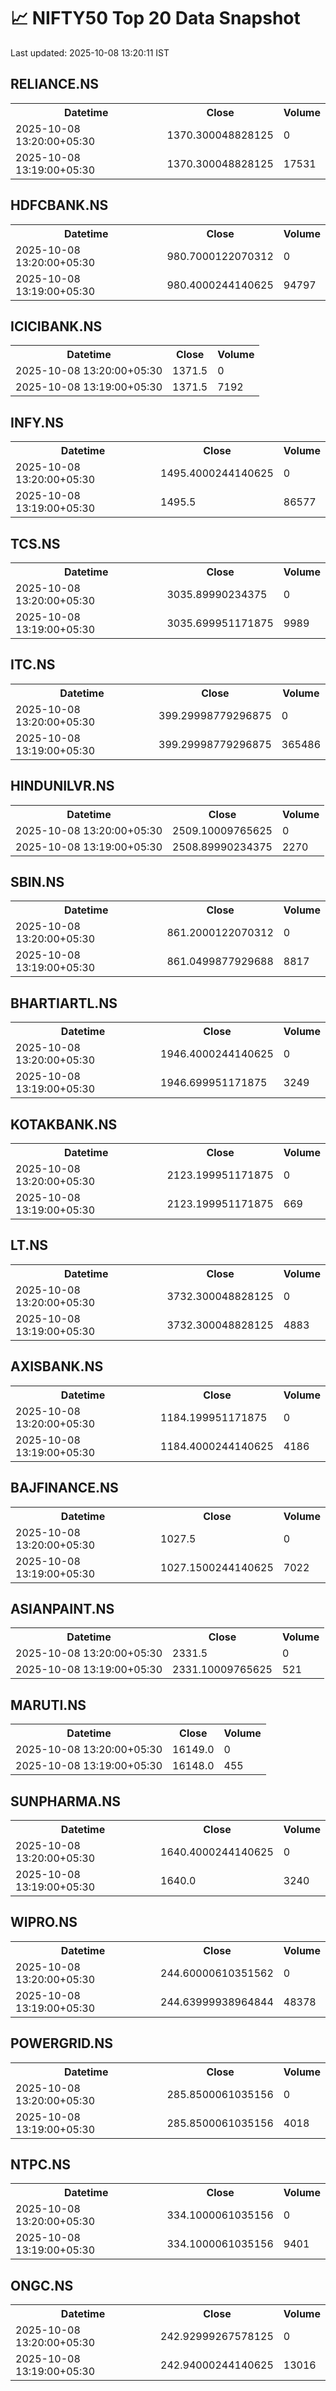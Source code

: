 # 📈 NIFTY50 Top 20 Data Snapshot

Last updated: 2025-10-08 13:20:11 IST

## RELIANCE.NS

<table>
  <tr><th>Datetime</th><th>Close</th><th>Volume</th></tr>
  <tr><td>2025-10-08 13:20:00+05:30</td><td>1370.300048828125</td><td>0</td></tr>
  <tr><td>2025-10-08 13:19:00+05:30</td><td>1370.300048828125</td><td>17531</td></tr>
</table>

## HDFCBANK.NS

<table>
  <tr><th>Datetime</th><th>Close</th><th>Volume</th></tr>
  <tr><td>2025-10-08 13:20:00+05:30</td><td>980.7000122070312</td><td>0</td></tr>
  <tr><td>2025-10-08 13:19:00+05:30</td><td>980.4000244140625</td><td>94797</td></tr>
</table>

## ICICIBANK.NS

<table>
  <tr><th>Datetime</th><th>Close</th><th>Volume</th></tr>
  <tr><td>2025-10-08 13:20:00+05:30</td><td>1371.5</td><td>0</td></tr>
  <tr><td>2025-10-08 13:19:00+05:30</td><td>1371.5</td><td>7192</td></tr>
</table>

## INFY.NS

<table>
  <tr><th>Datetime</th><th>Close</th><th>Volume</th></tr>
  <tr><td>2025-10-08 13:20:00+05:30</td><td>1495.4000244140625</td><td>0</td></tr>
  <tr><td>2025-10-08 13:19:00+05:30</td><td>1495.5</td><td>86577</td></tr>
</table>

## TCS.NS

<table>
  <tr><th>Datetime</th><th>Close</th><th>Volume</th></tr>
  <tr><td>2025-10-08 13:20:00+05:30</td><td>3035.89990234375</td><td>0</td></tr>
  <tr><td>2025-10-08 13:19:00+05:30</td><td>3035.699951171875</td><td>9989</td></tr>
</table>

## ITC.NS

<table>
  <tr><th>Datetime</th><th>Close</th><th>Volume</th></tr>
  <tr><td>2025-10-08 13:20:00+05:30</td><td>399.29998779296875</td><td>0</td></tr>
  <tr><td>2025-10-08 13:19:00+05:30</td><td>399.29998779296875</td><td>365486</td></tr>
</table>

## HINDUNILVR.NS

<table>
  <tr><th>Datetime</th><th>Close</th><th>Volume</th></tr>
  <tr><td>2025-10-08 13:20:00+05:30</td><td>2509.10009765625</td><td>0</td></tr>
  <tr><td>2025-10-08 13:19:00+05:30</td><td>2508.89990234375</td><td>2270</td></tr>
</table>

## SBIN.NS

<table>
  <tr><th>Datetime</th><th>Close</th><th>Volume</th></tr>
  <tr><td>2025-10-08 13:20:00+05:30</td><td>861.2000122070312</td><td>0</td></tr>
  <tr><td>2025-10-08 13:19:00+05:30</td><td>861.0499877929688</td><td>8817</td></tr>
</table>

## BHARTIARTL.NS

<table>
  <tr><th>Datetime</th><th>Close</th><th>Volume</th></tr>
  <tr><td>2025-10-08 13:20:00+05:30</td><td>1946.4000244140625</td><td>0</td></tr>
  <tr><td>2025-10-08 13:19:00+05:30</td><td>1946.699951171875</td><td>3249</td></tr>
</table>

## KOTAKBANK.NS

<table>
  <tr><th>Datetime</th><th>Close</th><th>Volume</th></tr>
  <tr><td>2025-10-08 13:20:00+05:30</td><td>2123.199951171875</td><td>0</td></tr>
  <tr><td>2025-10-08 13:19:00+05:30</td><td>2123.199951171875</td><td>669</td></tr>
</table>

## LT.NS

<table>
  <tr><th>Datetime</th><th>Close</th><th>Volume</th></tr>
  <tr><td>2025-10-08 13:20:00+05:30</td><td>3732.300048828125</td><td>0</td></tr>
  <tr><td>2025-10-08 13:19:00+05:30</td><td>3732.300048828125</td><td>4883</td></tr>
</table>

## AXISBANK.NS

<table>
  <tr><th>Datetime</th><th>Close</th><th>Volume</th></tr>
  <tr><td>2025-10-08 13:20:00+05:30</td><td>1184.199951171875</td><td>0</td></tr>
  <tr><td>2025-10-08 13:19:00+05:30</td><td>1184.4000244140625</td><td>4186</td></tr>
</table>

## BAJFINANCE.NS

<table>
  <tr><th>Datetime</th><th>Close</th><th>Volume</th></tr>
  <tr><td>2025-10-08 13:20:00+05:30</td><td>1027.5</td><td>0</td></tr>
  <tr><td>2025-10-08 13:19:00+05:30</td><td>1027.1500244140625</td><td>7022</td></tr>
</table>

## ASIANPAINT.NS

<table>
  <tr><th>Datetime</th><th>Close</th><th>Volume</th></tr>
  <tr><td>2025-10-08 13:20:00+05:30</td><td>2331.5</td><td>0</td></tr>
  <tr><td>2025-10-08 13:19:00+05:30</td><td>2331.10009765625</td><td>521</td></tr>
</table>

## MARUTI.NS

<table>
  <tr><th>Datetime</th><th>Close</th><th>Volume</th></tr>
  <tr><td>2025-10-08 13:20:00+05:30</td><td>16149.0</td><td>0</td></tr>
  <tr><td>2025-10-08 13:19:00+05:30</td><td>16148.0</td><td>455</td></tr>
</table>

## SUNPHARMA.NS

<table>
  <tr><th>Datetime</th><th>Close</th><th>Volume</th></tr>
  <tr><td>2025-10-08 13:20:00+05:30</td><td>1640.4000244140625</td><td>0</td></tr>
  <tr><td>2025-10-08 13:19:00+05:30</td><td>1640.0</td><td>3240</td></tr>
</table>

## WIPRO.NS

<table>
  <tr><th>Datetime</th><th>Close</th><th>Volume</th></tr>
  <tr><td>2025-10-08 13:20:00+05:30</td><td>244.60000610351562</td><td>0</td></tr>
  <tr><td>2025-10-08 13:19:00+05:30</td><td>244.63999938964844</td><td>48378</td></tr>
</table>

## POWERGRID.NS

<table>
  <tr><th>Datetime</th><th>Close</th><th>Volume</th></tr>
  <tr><td>2025-10-08 13:20:00+05:30</td><td>285.8500061035156</td><td>0</td></tr>
  <tr><td>2025-10-08 13:19:00+05:30</td><td>285.8500061035156</td><td>4018</td></tr>
</table>

## NTPC.NS

<table>
  <tr><th>Datetime</th><th>Close</th><th>Volume</th></tr>
  <tr><td>2025-10-08 13:20:00+05:30</td><td>334.1000061035156</td><td>0</td></tr>
  <tr><td>2025-10-08 13:19:00+05:30</td><td>334.1000061035156</td><td>9401</td></tr>
</table>

## ONGC.NS

<table>
  <tr><th>Datetime</th><th>Close</th><th>Volume</th></tr>
  <tr><td>2025-10-08 13:20:00+05:30</td><td>242.92999267578125</td><td>0</td></tr>
  <tr><td>2025-10-08 13:19:00+05:30</td><td>242.94000244140625</td><td>13016</td></tr>
</table>


